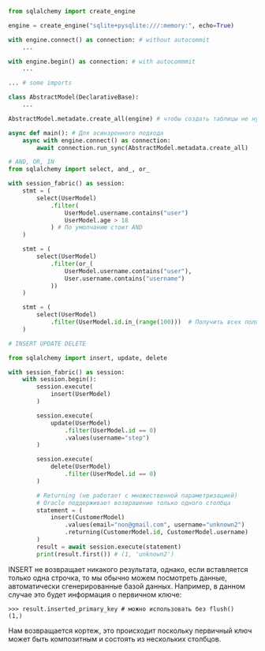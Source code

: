 ```python
from sqlalchemy import create_engine

engine = create_engine("sqlite+pysqlite:///:memory:", echo=True)

with engine.connect() as connection: # without autocommit
	...

with engine.begin() as connection: # with autocommmit
	...

```

```python
... # some imports

class AbstractModel(DeclarativeBase):
	...

AbstractModel.metadate.create_all(engine) # чтобы создать таблицы не нужен commit

async def main(): # Для асинзронного подхода
    async with engine.connect() as connection:
        await connection.run_sync(AbstractModel.metadata.create_all)
```

```python
# AND, OR, IN
from sqlalchemy import select, and_, or_

with session_fabric() as session:
	stmt = (
		select(UserModel)
			.filter(
				UserModel.username.contains("user")
				UserModel.age > 18
			) # По умолчанию стоит AND
	)

	stmt = (
		select(UserModel)
			.filter(or_(
				UserModel.username.contains("user"),
				User.username.contains("username")
			))
	)

	stmt = (
		select(UserModel)
			.filter(UserModel.id.in_(range(100)))  # Получить всех пользователей с id в диапазоне от 0 до 100 (0 <= x < 100)
	)
```

```python
# INSERT UPDATE DELETE

from sqlalchemy import insert, update, delete

with session_fabric() as session:
	with session.begin():
		session.execute(
			insert(UserModel)
		)

		session.execute(
			update(UserModel)
				.filter(UserModel.id == 0)
				.values(username="step")
		)

		session.execute(
			delete(UserModel)
				.filter(UserModel.id == 0)
		)

		# Returning (не работает с множественной параметризацией)
		# Oracle поддерживает возврашение только одного столбца
		statement = (
			insert(CustomerModel)
				.values(email="non@gmail.com", username="unknown2")
				.returning(CustomerModel.id, CustomerModel.username)
		)
		result = await session.execute(statement)
		print(result.first()) # (1, 'unknown2')
```
INSERT не возвращает никакого
результата, однако, если вставляется только одна строчка, то мы обычно
можем посмотреть данные, автоматически сгенерированные базой данных.
Например, в данном случае это будет информация о первичном ключе:
```
>>> result.inserted_primary_key # можно использовать без flush()
(1,)
```
Нам возвращается кортеж, это происходит поскольку первичный ключ
может быть композитным и состоять из нескольких столбцов.